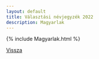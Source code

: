 ```yaml
---
layout: default
title: Választási névjegyzék 2022
description: Magyarlak
---
```


{% include Magyarlak.html %}

[Vissza](./)